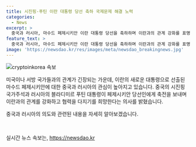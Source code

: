 ```yaml
---
title: 시진핑·푸틴 이란 대통령 당선 축하 국제문제 해결 노력
categories:
  - News
excerpt: >
  중국과 러시아, 마수드 페제시키안 이란 대통령 당선을 축하하며 이란과의 관계 강화를 표명했다. 중국 시진핑 주석은 오랜 우호관계를 강조하며 지역 안정과 세계 평화에 기여할 것으로 기대했다. 러시아 푸틴 대통령도 페제시키안에게 축전을 전하고 양자 협력을 강화할 것을 희망했다. 두 나라의 지도자들은 이란의 국제적 문제를 해결하기 위해 힘을 모을 것이라고 밝혔다.
feature_text: >
  중국과 러시아, 마수드 페제시키안 이란 대통령 당선을 축하하며 이란과의 관계 강화를 표명했다. 중국 시진핑 주석은 오랜 우호관계를 강조하며 지역 안정과 세계 평화에 기여할 것으로 기대했다. 러시아 푸틴 대통령도 페제시키안에게 축전을 전하고 양자 협력을 강화할 것을 희망했다. 두 나라의 지도자들은 이란의 국제적 문제를 해결하기 위해 힘을 모을 것이라고 밝혔다.
image: 'https://newsdao.kr/res/images/meta/newsdao_breakingnews.jpg'
---
```


<p><img src="https://newsdao.kr/res/images/meta/newsdao_breakingnews.jpg" alt="cryptoinkorea 속보" /></p>

<p>미국이나 서방 국가들과의 관계가 긴장되는 가운데, 이란의 새로운 대통령으로 선출된 마수드 페제시키안에 대한 중국과 러시아의 관심이 높아지고 있습니다. 중국의 시진핑 국가주석과 러시아의 블라디미르 푸틴 대통령이 페제시키안 당선인에게 축전을 보내며 이란과의 관계를 강화하고 협력을 다지기를 희망한다는 의사를 밝혔습니다.</p>

<p>중국과 러시아의 의도와 관련된 내용을 자세히 알아보겠습니다. <p data-ke-size="size16">&nbsp;</p></p>
실시간 뉴스 속보는, <a href="https://newsdao.kr" rel="dofollow">https://newsdao.kr</a>


